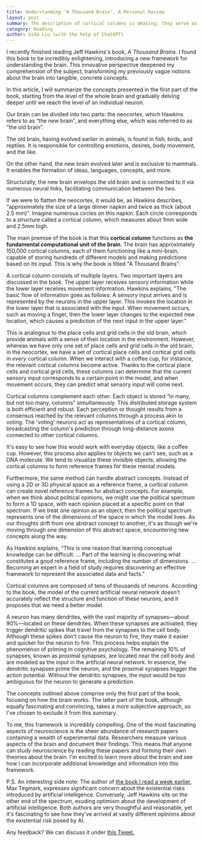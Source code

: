 ```yaml
---
title: Understanding 'A Thousand Brain', A Personal Review
layout: post
summary: The description of cortical columns is amazing; they serve as the fundamental computational units of our brain.
category: Reading
author: Sida Liu (with the help of ChatGPT)
---
```

I recently finished reading Jeff Hawkins's book, *A Thousand Brains*. I found this book to be incredibly enlightening, introducing a new framework for understanding the brain. This innovative perspective deepened my comprehension of the subject, transforming my previously vague notions about the brain into tangible, concrete concepts.

In this article, I will summarize the concepts presented in the first part of the book, starting from the level of the whole brain and gradually delving deeper until we reach the level of an individual neuron.

Our brain can be divided into two parts: the neocortex, which Hawkins refers to as “the new brain”, and everything else, which was referred to as “the old brain”.

The old brain, having evolved earlier in animals, is found in fish, birds, and reptiles. It is responsible for controlling emotions, desires, body movement, and the like.

On the other hand, the new brain evolved later and is exclusive to mammals. It enables the formation of ideas, languages, concepts, and more.

Structurally, the new brain envelops the old brain and is connected to it via numerous neural links, facilitating communication between the two.

If we were to flatten the neocortex, it would be, as Hawkins describes, “approximately the size of a large dinner napkin and twice as thick (about 2.5 mm)”. Imagine numerous circles on this napkin. Each circle corresponds to a structure called a cortical column, which measures about 1mm wide and 2.5mm high.

The main premise of the book is that this **cortical column** functions as **the fundamental computational unit of the brain**. The brain has approximately 150,000 cortical columns, each of them functioning like a mini-brain, capable of storing hundreds of different models and making predictions based on its input. This is why the book is titled "A Thousand Brains".

A cortical column consists of multiple layers. Two important layers are discussed in the book. The upper layer receives sensory information while the lower layer receives movement information. Hawkins explains, "The basic flow of information goes as follows: A sensory input arrives and is represented by the neurons in the upper layer. This invokes the location in the lower layer that is associated with the input. When movement occurs, such as moving a finger, then the lower layer changes to the expected new location, which causes a prediction of the next input in the upper layer."

This is analogous to the place cells and grid cells in the old brain, which provide animals with a sense of their location in the environment. However, whereas we have only one set of place cells and grid cells in the old brain, in the neocortex, we have a set of cortical place cells and cortical grid cells in *every* cortical column. When we interact with a coffee cup, for instance, the relevant cortical columns become active. Thanks to the cortical place cells and cortical grid cells, these columns can determine that the current sensory input corresponds to a certain point in the model, and when movement occurs, they can predict what sensory input will come next.

Cortical columns complement each other. Each object is stored “in many, but not too many, columns” simultaneously. This distributed storage system is both efficient and robust. Each perception or thought results from a consensus reached by the relevant columns through a process akin to voting. The 'voting' neurons act as representatives of a cortical column, broadcasting the column's prediction through long-distance axons connected to other cortical columns.

It's easy to see how this would work with everyday objects, like a coffee cup. However, this process also applies to objects we can't see, such as a DNA molecule. We tend to visualize these invisible objects, allowing the cortical columns to form reference frames for these mental models.

Furthermore, the same method can handle abstract concepts. Instead of using a 2D or 3D physical space as a reference frame, a cortical column can create novel reference frames for abstract concepts. For example, when we think about political opinions, we might use the political spectrum to form a 1D space, with each opinion placed at a specific point on that spectrum. If we treat one opinion as an object, then the political spectrum represents one of the dimensions of the space in which the model lives. As our thoughts drift from one abstract concept to another, it's as though we're moving through one dimension of this abstract space, encountering new concepts along the way.

As Hawkins explains, "This is one reason that learning conceptual knowledge can be difficult. ... Part of the learning is discovering what constitutes a good reference frame, including the number of dimensions. ... Becoming an expert in a field of study requires discovering an effective framework to represent the associated data and facts."

Cortical columns are composed of tens of thousands of neurons. According to the book, the model of the current artificial neural network doesn't accurately reflect the structure and function of these neurons, and it proposes that we need a better model.

A neuron has many dendrites, with the vast majority of synapses—about 90%—located on these dendrites. When these synapses are activated, they trigger dendritic spikes that travel from the synapses to the cell body. Although these spikes don't cause the neuron to fire, they make it easier and quicker for the neuron to fire. This process helps explain the phenomenon of priming in cognitive psychology. The remaining 10% of synapses, known as proximal synapses, are located near the cell body and are modeled as the input in the artificial neural network. In essence, the dendritic synapses prime the neuron, and the proximal synapses trigger the action potential. Without the dendritic synapses, the input would be too ambiguous for the neuron to generate a prediction.

The concepts outlined above comprise only the first part of the book, focusing on how the brain works. The latter part of the book, although equally fascinating and convincing, takes a more subjective approach, so I've chosen to exclude it from this summary.

To me, this framework is incredibly compelling. One of the most fascinating aspects of neuroscience is the sheer abundance of research papers containing a wealth of experimental data. Researchers measure various aspects of the brain and document their findings. This means that anyone can study neuroscience by reading these papers and forming their own theories about the brain. I'm excited to learn more about the brain and see how I can incorporate additional knowledge and information into this framework.

P.S. An interesting side note: The author of [the book I read a week earlier](2023-05-07-tegmark-mathematical-universe-book.md), Max Tegmark, expresses significant concern about the existential risks introduced by artificial intelligence. Conversely, Jeff Hawkins sits on the other end of the spectrum, exuding optimism about the development of artificial intelligence. Both authors are very thoughtful and reasonable, yet it's fascinating to see how they've arrived at vastly different opinions about the existential risk posed by AI.


Any feedback? We can discuss it under [this Tweet. <i class="fab fa-twitter"></i>](https://twitter.com/liusida2007/status/1658114711605354499)
